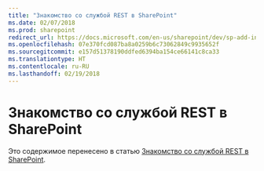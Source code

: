 ```yaml
---
title: "Знакомство со службой REST в SharePoint"
ms.date: 02/07/2018
ms.prod: sharepoint
redirect_url: https://docs.microsoft.com/en-us/sharepoint/dev/sp-add-ins/get-to-know-the-sharepoint-rest-service/
ms.openlocfilehash: 07e370fcd087ba8a0259b6c73062849c9935652f
ms.sourcegitcommit: e157d51378190ddfed6394ba154ce66141c8ca33
ms.translationtype: HT
ms.contentlocale: ru-RU
ms.lasthandoff: 02/19/2018
---
```

# <a name="get-to-know-the-sharepoint-rest-service"></a>Знакомство со службой REST в SharePoint

Это содержимое перенесено в статью [Знакомство со службой REST в SharePoint](../../sp-add-ins/get-to-know-the-sharepoint-rest-service.md).
